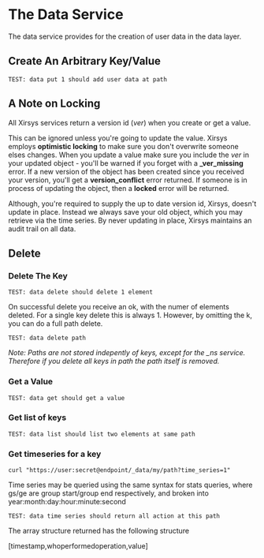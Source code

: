 # The Data Service

The data service provides for the creation of user data in the data layer.

## Create An Arbitrary Key/Value

```
TEST: data put 1 should add user data at path
```

## A Note on Locking

All Xirsys services return a version id \(_ver_\) when you create or get a value.

This can be ignored unless you're going to update the value. Xirsys employs **optimistic locking** to make sure you don't overwrite someone elses changes. When you update a value make sure you include the _ver_ in your updated object - you'll be warned if you forget with a **\_ver\_missing** error. If a new version of the object has been created since you received your version, you'll get a **version\_conflict** error returned. If someone is in process of updating the object,  then a **locked** error will be returned.

Although, you're required to supply the up to date version id, Xirsys, doesn't update in place. Instead we always save your old object, which you may retrieve via the time series. By never updating in place, Xirsys maintains an audit trail on all data.

## Delete

### Delete The Key

```
TEST: data delete should delete 1 element
```

On successful delete you receive an ok, with the numer of elements deleted. For a single key delete this is always 1. However, by omitting the k, you can do a full path delete.

```
TEST: data delete path
```

_Note: Paths are not stored indepently of keys, except for the \_ns service. Therefore if you delete all keys in path the path itself is removed._

### Get a Value

```
TEST: data get should get a value
```

### Get list of keys

```
TEST: data list should list two elements at same path
```

### Get timeseries for a key

```
curl "https://user:secret@endpoint/_data/my/path?time_series=1"
```

Time series may be queried using the same syntax for stats queries, where gs/ge are group start/group end respectively, and broken into year:month:day:hour:minute:second

```
TEST: data time series should return all action at this path
```

The array structure returned has the following structure

\[timestamp,whoperformedoperation,value\]

